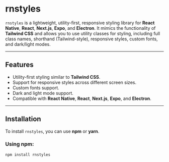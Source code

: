 # rnstyles

`rnstyles` is a lightweight, utility-first, responsive styling library for **React Native**, **React**, **Next.js**, **Expo**, and **Electron**. It mimics the functionality of **Tailwind CSS** and allows you to use utility classes for styling, including full class names, shorthand (Tailwind-style), responsive styles, custom fonts, and dark/light modes.

---

## Features

- Utility-first styling similar to **Tailwind CSS**.
- Support for responsive styles across different screen sizes.
- Custom fonts support.
- Dark and light mode support.
- Compatible with **React Native**, **React**, **Next.js**, **Expo**, and **Electron**.

---

## Installation

To install `rnstyles`, you can use **npm** or **yarn**.

### Using npm:

```bash
npm install rnstyles
```
